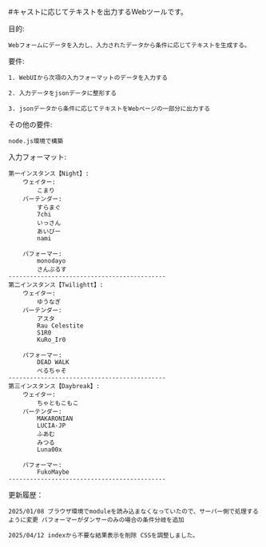 #キャストに応じてテキストを出力するWebツールです。

目的:

    Webフォームにデータを入力し、入力されたデータから条件に応じてテキストを生成する。

要件: 

    1. WebUIから次項の入力フォーマットのデータを入力する

    2. 入力データをjsonデータに整形する

    3. jsonデータから条件に応じてテキストをWebページの一部分に出力する

その他の要件:

    node.js環境で構築

入力フォーマット: 
```
第一インスタンス【Night】:
    ウェイター:
        こまり
    バーテンダー:
        すらまぐ
        7chi
        いっさん
        あいびー
        nami

    パフォーマー:
        monodayo
        さんぷるす
--------------------------------------------
第二インスタンス【Twilightt】:
    ウェイター:
        ゆうなぎ
    バーテンダー:
        アスタ
        Rau Celestite
        S1R0
        KuRo_Ir0

    パフォーマー:
        DEAD WALK
        べるちゃそ
-------------------------------------------- 
第三インスタンス【Daybreak】:
    ウェイター:
        ちゃともこもこ
    バーテンダー:
        MAKARONIAN
        LUCIA-JP
        ふあむ
        みつる
        Luna00x

    パフォーマー:
        FukoMaybe
--------------------------------------------
```
更新履歴：

    2025/01/08 ブラウザ環境でmoduleを読み込まなくなっていたので、サーバー側で処理するように変更 パフォーマーがダンサーのみの場合の条件分岐を追加

    2025/04/12 indexから不要な結果表示を削除 CSSを調整しました。
